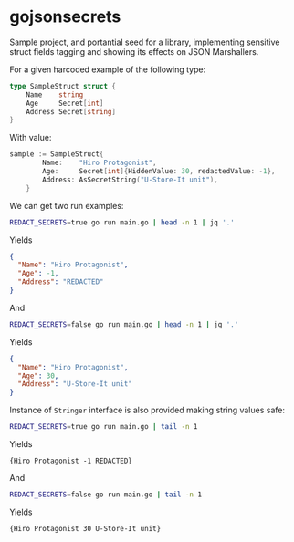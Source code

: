 # gojsonsecrets

Sample project, and portantial seed for a library, implementing sensitive struct fields tagging and showing its effects on JSON Marshallers.

For a given harcoded example of the following type:

```go
type SampleStruct struct {
	Name    string
	Age     Secret[int]
	Address Secret[string]
}
```

With value:

```go
sample := SampleStruct{
		Name:    "Hiro Protagonist",
		Age:     Secret[int]{HiddenValue: 30, redactedValue: -1},
		Address: AsSecretString("U-Store-It unit"),
	}
```

We can get two run examples:

```bash
REDACT_SECRETS=true go run main.go | head -n 1 | jq '.'
```

Yields

```json
{
  "Name": "Hiro Protagonist",
  "Age": -1,
  "Address": "REDACTED"
}
```

And

```bash
REDACT_SECRETS=false go run main.go | head -n 1 | jq '.'
```

Yields

```json
{
  "Name": "Hiro Protagonist",
  "Age": 30,
  "Address": "U-Store-It unit"
}
```

Instance of `Stringer` interface is also provided making string values safe:

```bash
REDACT_SECRETS=true go run main.go | tail -n 1
```

Yields

```
{Hiro Protagonist -1 REDACTED}
```

And

```bash
REDACT_SECRETS=false go run main.go | tail -n 1
```

Yields

```
{Hiro Protagonist 30 U-Store-It unit}
```